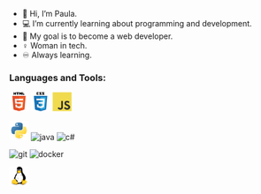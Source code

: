 - 👋 Hi, I’m Paula.
- :computer: I’m currently learning about programming and development.
- :dart: My goal is to become a web developer.
- ♀️ Woman in tech.
- ♾️ Always learning.

<h3 align="left">Languages and Tools:</h3>
<p align="left"> 
<img src="https://raw.githubusercontent.com/devicons/devicon/master/icons/html5/html5-original-wordmark.svg" alt="html5" width="35" height="35"/> <img src="https://raw.githubusercontent.com/devicons/devicon/master/icons/css3/css3-original-wordmark.svg" alt="css3" width="35" height="35"/> <img src="https://raw.githubusercontent.com/devicons/devicon/master/icons/javascript/javascript-original.svg" alt="javascript" width="35" height="35"/>
</p>  

<p align="left">
<img src="https://raw.githubusercontent.com/devicons/devicon/master/icons/python/python-original.svg" alt="python" width="35" height="35"/>
<img src="https://cdn.jsdelivr.net/gh/devicons/devicon/icons/java/java-original.svg" alt="java" width="35" height="35"/>        
<img src="https://cdn.jsdelivr.net/gh/devicons/devicon/icons/csharp/csharp-original.svg" alt="c#" width="35" height="35"/>
</p> 

<p align="left">
<img src="https://www.vectorlogo.zone/logos/git-scm/git-scm-icon.svg" alt="git" width="35" height="35"/>
<img src="https://www.vectorlogo.zone/logos/docker/docker-official.svg" alt="docker" width="40" height="40"/>
</p>

<p align="left">
<img src="https://raw.githubusercontent.com/devicons/devicon/master/icons/linux/linux-original.svg" alt="linux" width="35" height="35"/> </p>
